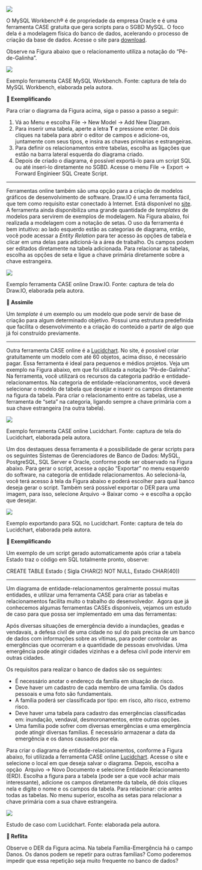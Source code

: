 [![](https://ampli-images.s3.amazonaws.com/production/99c9b72e-e1c9-4b2d-ac1b-8ecff7f1bc02/original)](https://ampli-images.s3.amazonaws.com/production/99c9b72e-e1c9-4b2d-ac1b-8ecff7f1bc02/original)

O MySQL Workbench® é de propriedade da empresa Oracle e é uma ferramenta CASE gratuita que gera scripts para o SGBD MySQL. O foco dela é a modelagem física do banco de dados, acelerando o processo de criação da base de dados. Acesse o site para [download](https://www.mysql.com/products/workbench/).

Observe na Figura abaixo que o relacionamento utiliza a notação do “Pé-de-Galinha”.

[![](https://ampli-images.s3.amazonaws.com/production/aec6d1d5-4c68-4786-b6c5-0106bbb63c78/original)](https://ampli-images.s3.amazonaws.com/production/aec6d1d5-4c68-4786-b6c5-0106bbb63c78/original)

Exemplo ferramenta CASE MySQL Workbench. Fonte: captura de tela do MySQL Workbench, elaborada pela autora.

**📝 Exemplificando**

Para criar o diagrama da Figura acima, siga o passo a passo a seguir:

1. Vá ao Menu e escolha File → New Model → Add New Diagram.
2. Para inserir uma tabela, aperte a letra **T** e pressione enter. Dê dois cliques na tabela para abrir o editor de campos e adicione-os, juntamente com seus tipos, e insira as chaves primárias e estrangeiras.
3. Para definir os relacionamentos entre tabelas, escolha as ligações que estão na barra lateral esquerda do diagrama criado.
4. Depois de criado o diagrama, é possível exportá-lo para um script SQL ou até inseri-lo diretamente no SGBD. Acesse o menu File → Export → Forward Enginieer SQL Create Script.

_______

Ferramentas online também são uma opção para a criação de modelos gráficos de desenvolvimento de software. Draw.IO é uma ferramenta fácil, que tem como requisito estar conectado à Internet. Está disponível no [site](https://app.diagrams.net/). A ferramenta ainda disponibiliza uma grande quantidade de _templates_ de modelos para servirem de exemplos de modelagem. Na Figura abaixo, foi realizada a modelagem com a notação de setas. O uso da ferramenta é bem intuitivo: ao lado esquerdo estão as categorias de diagrama, então, você pode acessar a _Entity Relation_ para ter acesso às opções de tabela e clicar em uma delas para adicioná-la a área de trabalho. Os campos podem ser editados diretamente na tabela adicionada. Para relacionar as tabelas, escolha as opções de seta e ligue a chave primária diretamente sobre a chave estrangeira.

[![](https://ampli-images.s3.amazonaws.com/production/cce50f07-2c4a-4fab-9ebf-7b54c3e0a04f/original)](https://ampli-images.s3.amazonaws.com/production/cce50f07-2c4a-4fab-9ebf-7b54c3e0a04f/original)

Exemplo ferramenta CASE online Draw.IO. Fonte: captura de tela do Draw.IO, elaborada pela autora.

**🔁 Assimile**

Um _template_ é um exemplo ou um modelo que pode servir de base de criação para algum determinado objetivo. Possui uma estrutura predefinida que facilita o desenvolvimento e a criação do conteúdo a partir de algo que já foi construído previamente.

_______

Outra ferramenta CASE online é a [Lucidchart](https://www.lucidchart.com/pages/pt). No site, é possível criar gratuitamente um modelo com até 60 objetos, acima disso, é necessário pagar. Essa ferramenta é ideal para pequenos e médios projetos. Veja um exemplo na Figura abaixo, em que foi utilizada a notação “Pé-de-Galinha”. Na ferramenta, você utilizará os recursos da categoria padrão e entidade-relacionamentos. Na categoria de entidade-relacionamentos, você deverá selecionar o modelo de tabela que desejar e inserir os campos diretamente na figura da tabela. Para criar o relacionamento entre as tabelas, use a ferramenta de “seta” na categoria, ligando sempre a chave primária com a sua chave estrangeira (na outra tabela).

[![](https://ampli-images.s3.amazonaws.com/production/58622637-f829-4462-a85e-10ec7baca21d/original)](https://ampli-images.s3.amazonaws.com/production/58622637-f829-4462-a85e-10ec7baca21d/original)

Exemplo ferramenta CASE online Lucidchart. Fonte: captura de tela do Lucidchart, elaborada pela autora.

Um dos destaques dessa ferramenta é a possibilidade de gerar scripts para os seguintes Sistemas de Gerenciadores de Banco de Dados: MySQL, PostgreSQL, SQL Server e Oracle, conforme pode ser observado na Figura abaixo. Para gerar o script, acesse a opção “Exportar” no menu esquerdo do software, na categoria de entidade relacionamentos. Ao selecioná-la, você terá acesso à tela da Figura abaixo e poderá escolher para qual banco deseja gerar o script. Também será possível exportar o DER para uma imagem, para isso, selecione Arquivo → Baixar como → e escolha a opção que desejar.

[![](https://ampli-images.s3.amazonaws.com/production/afc4a4c2-8643-4013-949e-dae5cf81de2d/original)](https://ampli-images.s3.amazonaws.com/production/afc4a4c2-8643-4013-949e-dae5cf81de2d/original)

Exemplo exportando para SQL no Lucidchart. Fonte: captura de tela do Lucidchart, elaborada pela autora.

**📝 Exemplificando**

Um exemplo de um script gerado automaticamente após criar a tabela Estado traz o código em SQL totalmente pronto, observe:

CREATE TABLE Estado ( Sigla CHAR(2) NOT NULL, Estado CHAR(40))

_______

Um diagrama de entidade-relacionamentos geralmente possui muitas entidades, e utilizar uma ferramenta CASE para criar as tabelas e relacionamentos facilita muito o trabalho do desenvolvedor.  Agora que já conhecemos algumas ferramentas CASEs disponíveis, vejamos um estudo de caso para que possa ser implementado em uma das ferramentas:

Após diversas situações de emergência devido a inundações, geadas e vendavais, a defesa civil de uma cidade no sul do país precisa de um banco de dados com informações sobre as vítimas, para poder controlar as emergências que ocorreram e a quantidade de pessoas envolvidas. Uma emergência pode atingir cidades vizinhas e a defesa civil pode intervir em outras cidades.

Os requisitos para realizar o banco de dados são os seguintes:

- É necessário anotar o endereço da família em situação de risco.
- Deve haver um cadastro de cada membro de uma família. Os dados pessoais e uma foto são fundamentais.
- A família poderá ser classificada por tipo: em risco, alto risco, extremo risco.
- Deve haver uma tabela para cadastro das emergências classificadas em: inundação, vendaval, desmoronamentos, entre outras opções.
- Uma família pode sofrer com diversas emergências e uma emergência pode atingir diversas famílias. É necessário armazenar a data da emergência e os danos causados por ela.

Para criar o diagrama de entidade-relacionamentos, conforme a Figura abaixo, foi utilizada a ferramenta CASE online [Lucidchart](https://www.lucidchart.com/pages/pt). Acesse o site [](http://www.lucidchart.com/)e selecione o local em que deseja salvar o diagrama. Depois, escolha a opção  Arquivo → Novo Documento e selecione Entidade Relacionamento (ERD). Escolha a figura para a tabela (pode ser a que você achar mais interessante), adicione os campos diretamente da tabela, dê dois cliques nela e digite o nome e os campos da tabela. Para relacionar: crie antes todas as tabelas. No menu superior, escolha as setas para relacionar a chave primária com a sua chave estrangeira.

[![](https://ampli-images.s3.amazonaws.com/production/a3ec0ad1-0da1-4bbc-9287-412b7e3bf6a0/original)](https://ampli-images.s3.amazonaws.com/production/a3ec0ad1-0da1-4bbc-9287-412b7e3bf6a0/original)

Estudo de caso com Lucidchart. Fonte: elaborada pela autora.

**💭 Reflita**

Observe o DER da Figura acima. Na tabela Família-Emergência há o campo Danos. Os danos podem se repetir para outras famílias? Como poderemos impedir que essa repetição seja muito frequente no banco de dados?